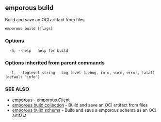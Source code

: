 ## emporous build

Build and save an OCI artifact from files

```
emporous build [flags]
```

### Options

```
  -h, --help   help for build
```

### Options inherited from parent commands

```
  -l, --loglevel string   Log level (debug, info, warn, error, fatal) (default "info")
```

### SEE ALSO

* [emporous](emporous.md)	 - emporous Client
* [emporous build collection](emporous_build_collection.md)	 - Build and save an OCI artifact from files
* [emporous build schema](emporous_build_schema.md)	 - Build and save a emporous schema as an OCI artifact

